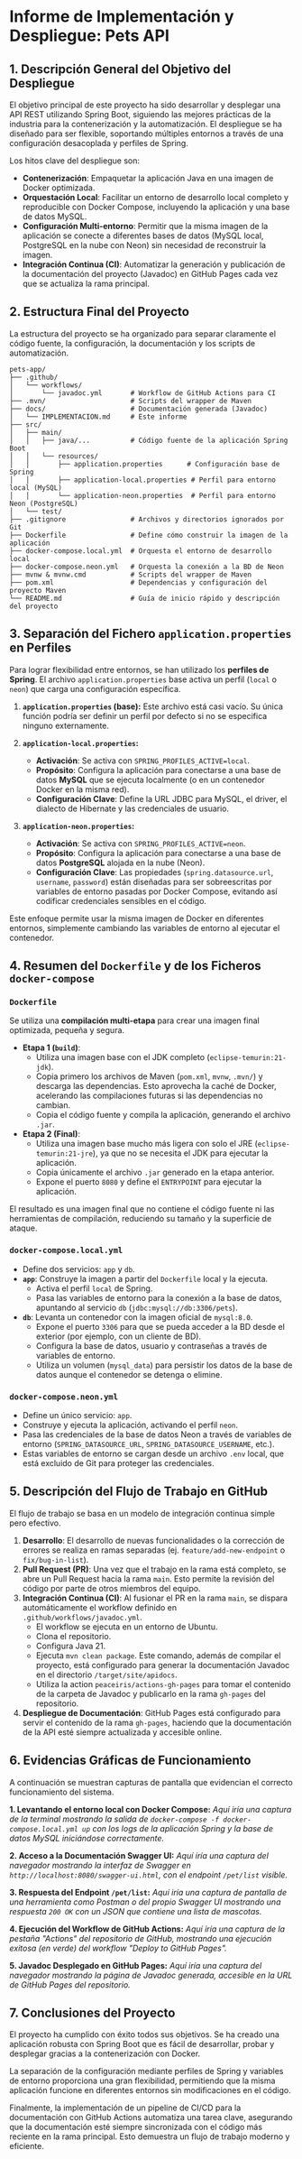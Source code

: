 # Informe de Implementación y Despliegue: Pets API

## 1. Descripción General del Objetivo del Despliegue
El objetivo principal de este proyecto ha sido desarrollar y desplegar una API REST utilizando Spring Boot, siguiendo las mejores prácticas de la industria para la contenerización y la automatización. El despliegue se ha diseñado para ser flexible, soportando múltiples entornos a través de una configuración desacoplada y perfiles de Spring.

Los hitos clave del despliegue son:
- **Contenerización**: Empaquetar la aplicación Java en una imagen de Docker optimizada.
- **Orquestación Local**: Facilitar un entorno de desarrollo local completo y reproducible con Docker Compose, incluyendo la aplicación y una base de datos MySQL.
- **Configuración Multi-entorno**: Permitir que la misma imagen de la aplicación se conecte a diferentes bases de datos (MySQL local, PostgreSQL en la nube con Neon) sin necesidad de reconstruir la imagen.
- **Integración Continua (CI)**: Automatizar la generación y publicación de la documentación del proyecto (Javadoc) en GitHub Pages cada vez que se actualiza la rama principal.

## 2. Estructura Final del Proyecto
La estructura del proyecto se ha organizado para separar claramente el código fuente, la configuración, la documentación y los scripts de automatización.

```
pets-app/
├── .github/
│   └── workflows/
│       └── javadoc.yml       # Workflow de GitHub Actions para CI
├── .mvn/                     # Scripts del wrapper de Maven
├── docs/                     # Documentación generada (Javadoc)
│   └── IMPLEMENTACION.md     # Este informe
├── src/
│   ├── main/
│   │   ├── java/...          # Código fuente de la aplicación Spring Boot
│   │   └── resources/
│   │       ├── application.properties      # Configuración base de Spring
│   │       ├── application-local.properties # Perfil para entorno local (MySQL)
│   │       └── application-neon.properties  # Perfil para entorno Neon (PostgreSQL)
│   └── test/
├── .gitignore                # Archivos y directorios ignorados por Git
├── Dockerfile                # Define cómo construir la imagen de la aplicación
├── docker-compose.local.yml  # Orquesta el entorno de desarrollo local
├── docker-compose.neon.yml   # Orquesta la conexión a la BD de Neon
├── mvnw & mvnw.cmd           # Scripts del wrapper de Maven
├── pom.xml                   # Dependencias y configuración del proyecto Maven
└── README.md                 # Guía de inicio rápido y descripción del proyecto
```

## 3. Separación del Fichero `application.properties` en Perfiles
Para lograr flexibilidad entre entornos, se han utilizado los **perfiles de Spring**. El archivo `application.properties` base activa un perfil (`local` o `neon`) que carga una configuración específica.

1.  **`application.properties` (base):**
    Este archivo está casi vacío. Su única función podría ser definir un perfil por defecto si no se especifica ninguno externamente.

2.  **`application-local.properties`:**
    - **Activación**: Se activa con `SPRING_PROFILES_ACTIVE=local`.
    - **Propósito**: Configura la aplicación para conectarse a una base de datos **MySQL** que se ejecuta localmente (o en un contenedor Docker en la misma red).
    - **Configuración Clave**: Define la URL JDBC para MySQL, el driver, el dialecto de Hibernate y las credenciales de usuario.

3.  **`application-neon.properties`:**
    - **Activación**: Se activa con `SPRING_PROFILES_ACTIVE=neon`.
    - **Propósito**: Configura la aplicación para conectarse a una base de datos **PostgreSQL** alojada en la nube (Neon).
    - **Configuración Clave**: Las propiedades (`spring.datasource.url`, `username`, `password`) están diseñadas para ser sobreescritas por variables de entorno pasadas por Docker Compose, evitando así codificar credenciales sensibles en el código.

Este enfoque permite usar la misma imagen de Docker en diferentes entornos, simplemente cambiando las variables de entorno al ejecutar el contenedor.

## 4. Resumen del `Dockerfile` y de los Ficheros `docker-compose`

### `Dockerfile`
Se utiliza una **compilación multi-etapa** para crear una imagen final optimizada, pequeña y segura.
- **Etapa 1 (`build`)**:
  - Utiliza una imagen base con el JDK completo (`eclipse-temurin:21-jdk`).
  - Copia primero los archivos de Maven (`pom.xml`, `mvnw`, `.mvn/`) y descarga las dependencias. Esto aprovecha la caché de Docker, acelerando las compilaciones futuras si las dependencias no cambian.
  - Copia el código fuente y compila la aplicación, generando el archivo `.jar`.
- **Etapa 2 (Final)**:
  - Utiliza una imagen base mucho más ligera con solo el JRE (`eclipse-temurin:21-jre`), ya que no se necesita el JDK para ejecutar la aplicación.
  - Copia únicamente el archivo `.jar` generado en la etapa anterior.
  - Expone el puerto `8080` y define el `ENTRYPOINT` para ejecutar la aplicación.

El resultado es una imagen final que no contiene el código fuente ni las herramientas de compilación, reduciendo su tamaño y la superficie de ataque.

### `docker-compose.local.yml`
- Define dos servicios: `app` y `db`.
- **`app`**: Construye la imagen a partir del `Dockerfile` local y la ejecuta.
  - Activa el perfil `local` de Spring.
  - Pasa las variables de entorno para la conexión a la base de datos, apuntando al servicio `db` (`jdbc:mysql://db:3306/pets`).
- **`db`**: Levanta un contenedor con la imagen oficial de `mysql:8.0`.
  - Expone el puerto `3306` para que se pueda acceder a la BD desde el exterior (por ejemplo, con un cliente de BD).
  - Configura la base de datos, usuario y contraseñas a través de variables de entorno.
  - Utiliza un volumen (`mysql_data`) para persistir los datos de la base de datos aunque el contenedor se detenga o elimine.

### `docker-compose.neon.yml`
- Define un único servicio: `app`.
- Construye y ejecuta la aplicación, activando el perfil `neon`.
- Pasa las credenciales de la base de datos Neon a través de variables de entorno (`SPRING_DATASOURCE_URL`, `SPRING_DATASOURCE_USERNAME`, etc.).
- Estas variables de entorno se cargan desde un archivo `.env` local, que está excluido de Git para proteger las credenciales.

## 5. Descripción del Flujo de Trabajo en GitHub
El flujo de trabajo se basa en un modelo de integración continua simple pero efectivo.

1.  **Desarrollo**: El desarrollo de nuevas funcionalidades o la corrección de errores se realiza en ramas separadas (ej. `feature/add-new-endpoint` o `fix/bug-in-list`).
2.  **Pull Request (PR)**: Una vez que el trabajo en la rama está completo, se abre un Pull Request hacia la rama `main`. Esto permite la revisión del código por parte de otros miembros del equipo.
3.  **Integración Continua (CI)**: Al fusionar el PR en la rama `main`, se dispara automáticamente el workflow definido en `.github/workflows/javadoc.yml`.
    - El workflow se ejecuta en un entorno de Ubuntu.
    - Clona el repositorio.
    - Configura Java 21.
    - Ejecuta `mvn clean package`. Este comando, además de compilar el proyecto, está configurado para generar la documentación Javadoc en el directorio `/target/site/apidocs`.
    - Utiliza la action `peaceiris/actions-gh-pages` para tomar el contenido de la carpeta de Javadoc y publicarlo en la rama `gh-pages` del repositorio.
4.  **Despliegue de Documentación**: GitHub Pages está configurado para servir el contenido de la rama `gh-pages`, haciendo que la documentación de la API esté siempre actualizada y accesible online.

## 6. Evidencias Gráficas de Funcionamiento

A continuación se muestran capturas de pantalla que evidencian el correcto funcionamiento del sistema.

**1. Levantando el entorno local con Docker Compose:**
*Aquí iría una captura de la terminal mostrando la salida de `docker-compose -f docker-compose.local.yml up` con los logs de la aplicación Spring y la base de datos MySQL iniciándose correctamente.*

**2. Acceso a la Documentación Swagger UI:**
*Aquí iría una captura del navegador mostrando la interfaz de Swagger en `http://localhost:8080/swagger-ui.html`, con el endpoint `/pet/list` visible.*

**3. Respuesta del Endpoint `/pet/list`:**
*Aquí iría una captura de pantalla de una herramienta como Postman o del propio Swagger UI mostrando una respuesta `200 OK` con un JSON que contiene una lista de mascotas.*

**4. Ejecución del Workflow de GitHub Actions:**
*Aquí iría una captura de la pestaña "Actions" del repositorio de GitHub, mostrando una ejecución exitosa (en verde) del workflow "Deploy to GitHub Pages".*

**5. Javadoc Desplegado en GitHub Pages:**
*Aquí iría una captura del navegador mostrando la página de Javadoc generada, accesible en la URL de GitHub Pages del repositorio.*

## 7. Conclusiones del Proyecto
El proyecto ha cumplido con éxito todos sus objetivos. Se ha creado una aplicación robusta con Spring Boot que es fácil de desarrollar, probar y desplegar gracias a la contenerización con Docker.

La separación de la configuración mediante perfiles de Spring y variables de entorno proporciona una gran flexibilidad, permitiendo que la misma aplicación funcione en diferentes entornos sin modificaciones en el código.

Finalmente, la implementación de un pipeline de CI/CD para la documentación con GitHub Actions automatiza una tarea clave, asegurando que la documentación esté siempre sincronizada con el código más reciente en la rama principal. Esto demuestra un flujo de trabajo moderno y eficiente.
